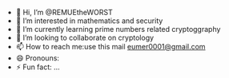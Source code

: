 - 👋 Hi, I’m @REMUEtheWORST
- 👀 I’m interested in mathematics and security
- 🌱 I’m currently learning prime numbers related cryptoggraphy
- 💞️ I’m looking to collaborate on cryptology
- 📫 How to reach me:use this mail eumer0001@gmail.com 
- 😄 Pronouns: 
- ⚡ Fun fact: ...

<!---
REMUEtheWORST/REMUEtheWORST is a ✨ special ✨ repository because its `README.md` (this file) appears on your GitHub profile.
You can click the Preview link to take a look at your changes.
--->
